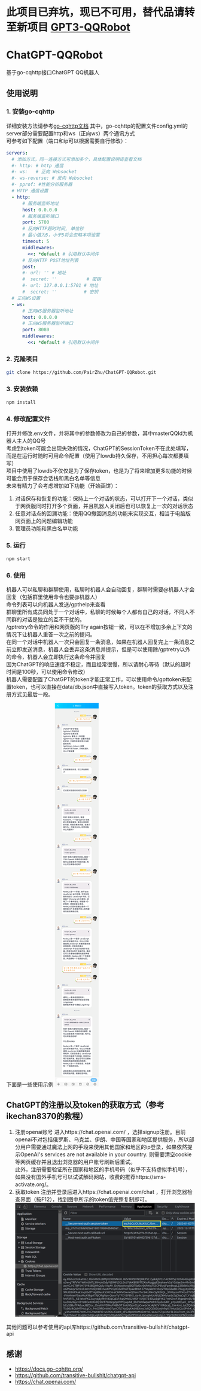 # 此项目已弃坑，现已不可用，替代品请转至新项目 [GPT3-QQRobot](https://github.com/PairZhu/GPT3-QQRobot)

# ChatGPT-QQRobot
 基于go-cqhttp接口ChatGPT QQ机器人
## 使用说明
### 1. 安装go-cqhttp
详细安装方法请参考[go-cqhttp文档](https://docs.go-cqhttp.org/)
其中，go-cqhttp的配置文件config.yml的server部分需要配置http和ws（正向ws）两个通讯方式  
可参考如下配置（端口和ip可以根据需要自行修改）：
```yaml
servers:
  # 添加方式，同一连接方式可添加多个，具体配置说明请查看文档
  #- http: # http 通信
  #- ws:   # 正向 Websocket
  #- ws-reverse: # 反向 Websocket
  #- pprof: #性能分析服务器
  # HTTP 通信设置
  - http:
      # 服务端监听地址
      host: 0.0.0.0
      # 服务端监听端口
      port: 5700
      # 反向HTTP超时时间, 单位秒
      # 最小值为5，小于5将会忽略本项设置
      timeout: 5
      middlewares:
        <<: *default # 引用默认中间件
      # 反向HTTP POST地址列表
      post:
      #- url: '' # 地址
      #  secret: ''           # 密钥
      #- url: 127.0.0.1:5701 # 地址
      #  secret: ''          # 密钥
  # 正向WS设置
  - ws:
      # 正向WS服务器监听地址
      host: 0.0.0.0
      # 正向WS服务器监听端口
      port: 8080
      middlewares:
        <<: *default # 引用默认中间件
```
### 2. 克隆项目
```bash
git clone https://github.com/PairZhu/ChatGPT-QQRobot.git
```
### 3. 安装依赖
```bash
npm install
```
### 4. 修改配置文件
打开并修改.env文件，并将其中的参数修改为自己的参数，其中masterQQId为机器人主人的QQ号  
考虑到token可能会出现失效的情况，ChatGPT的SessionToken不在此处填写，而是在运行时随时可用命令配置（使用了lowdb持久保存，不用担心每次都要填写）  
项目中使用了lowdb不仅仅是为了保存token，也是为了将来增加更多功能的时候可能会用于保存会话栈和黑白名单等信息  
未来有精力了会考虑增加如下功能（开始画饼）：
1. 对话保存和恢复的功能：保持上一个对话的状态，可以打开下一个对话，类似于网页版同时打开多个页面，并且机器人关闭后也可以恢复上一次的对话状态
2. 任意对话点的回溯功能：使用QQ撤回消息的功能来实现交互，相当于电脑版网页面上的问题编辑功能
3. 管理员功能和黑白名单功能
### 5. 运行
```bash
npm start
```
### 6. 使用
机器人可以私聊和群聊使用，私聊时机器人会自动回复，群聊时需要@机器人才会回复（包括群里使用命令也要@机器人）  
命令列表可以向机器人发送/gpthelp来查看  
群聊里所有成员同处于一个对话中，私聊的时候每个人都有自己的对话，不同人不同群的对话是独立的互不干扰的。  
/gptretry命令的作用和网页版的Try again按钮一致，可以在不增加多余上下文的情况下让机器人重答一次之前的提问。  
在同一个对话中机器人一次只会回复一条消息，如果在机器人回复完上一条消息之前立即发送消息，机器人会丢弃这条消息并提示，但是可以使用除/gptretry以外的命令，机器人会立即执行这条命令并回复  
因为ChatGPT的响应速度不稳定，而且经常很慢，所以请耐心等待（默认的超时时间是100秒，可以使用命令修改）  
机器人需要配置了ChatGPT的token才能正常工作，可以使用命令/gpttoken来配置token，也可以直接在data/db.json中直接写入token。token的获取方式以及注册方式见最后一段。

下面是一些使用示例
![image](./media/example.png)
## ChatGPT的注册以及token的获取方式（参考ikechan8370的教程）
1. 注册openai账号
进入https://chat.openai.com/ ，选择signup注册。目前openai不对包括俄罗斯、乌克兰、伊朗、中国等国家和地区提供服务，所以部分用户需要通过魔法上网的手段来使用其他国家和地区的ip登录，如果依然提示OpenAI's services are not available in your country. 则需要清空cookie等网页缓存并且退出浏览器的用户账号刷新后重试。  
此外，注册需要验证所在国家和地区的手机号码（似乎不支持虚拟手机号），如果没有国外手机号可以试试解码网站，收费的推荐https://sms-activate.org/。
2. 获取token
注册并登录后进入https://chat.openai.com/chat ，打开浏览器检查界面（按F12），找到图中所示的token值完整复制即可。
![image](./media/session-token.png)

其他问题可以参考使用的api库https://github.com/transitive-bullshit/chatgpt-api

## 感谢
* https://docs.go-cqhttp.org/
* https://github.com/transitive-bullshit/chatgpt-api
* https://chat.openai.com/
